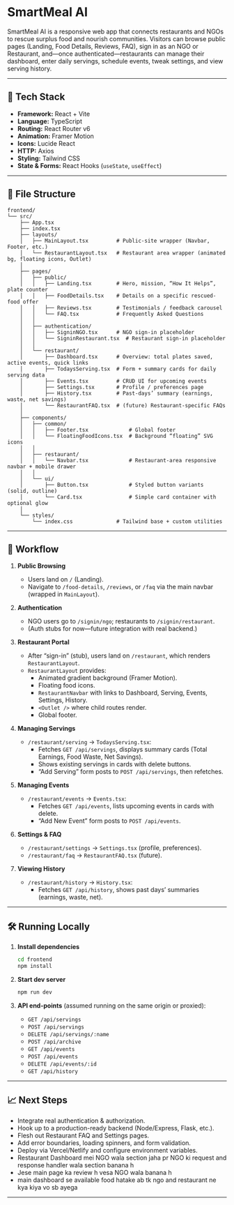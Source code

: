 # SmartMeal AI

SmartMeal AI is a responsive web app that connects restaurants and NGOs to rescue surplus food and nourish communities. Visitors can browse public pages (Landing, Food Details, Reviews, FAQ), sign in as an NGO or Restaurant, and—once authenticated—restaurants can manage their dashboard, enter daily servings, schedule events, tweak settings, and view serving history.

---

## 🚀 Tech Stack

- **Framework:** React + Vite
- **Language:** TypeScript
- **Routing:** React Router v6
- **Animation:** Framer Motion
- **Icons:** Lucide React
- **HTTP:** Axios
- **Styling:** Tailwind CSS
- **State & Forms:** React Hooks (`useState`, `useEffect`)

---

## 📁 File Structure

```
frontend/
└── src/
    ├── App.tsx
    ├── index.tsx
    ├── layouts/
    │   ├── MainLayout.tsx         # Public‐site wrapper (Navbar, Footer, etc.)
    │   └── RestaurantLayout.tsx   # Restaurant area wrapper (animated bg, floating icons, Outlet)
    │
    ├── pages/
    │   ├── public/
    │   │   ├── Landing.tsx        # Hero, mission, “How It Helps”, plate counter
    │   │   ├── FoodDetails.tsx    # Details on a specific rescued‐food offer
    │   │   ├── Reviews.tsx        # Testimonials / feedback carousel
    │   │   └── FAQ.tsx            # Frequently Asked Questions
    │   │
    │   ├── authentication/
    │   │   ├── SigninNGO.tsx      # NGO sign‐in placeholder
    │   │   └── SigninRestaurant.tsx  # Restaurant sign‐in placeholder
    │   │
    │   └── restaurant/
    │       ├── Dashboard.tsx      # Overview: total plates saved, active events, quick links
    │       ├── TodaysServing.tsx  # Form + summary cards for daily serving data
    │       ├── Events.tsx         # CRUD UI for upcoming events
    │       ├── Settings.tsx       # Profile / preferences page
    │       ├── History.tsx        # Past‐days’ summary (earnings, waste, net savings)
    │       └── RestaurantFAQ.tsx  # (future) Restaurant‐specific FAQs
    │
    ├── components/
    │   ├── common/
    │   │   ├── Footer.tsx             # Global footer
    │   │   └── FloatingFoodIcons.tsx  # Background “floating” SVG icons
    │   │
    │   ├── restaurant/
    │   │   └── Navbar.tsx             # Restaurant‐area responsive navbar + mobile drawer
    │   │
    │   └── ui/
    │       ├── Button.tsx             # Styled button variants (solid, outline)
    │       └── Card.tsx               # Simple card container with optional glow
    │
    └── styles/
        └── index.css              # Tailwind base + custom utilities
```

---

## 🔄 Workflow

1. **Public Browsing**  
   - Users land on `/` (Landing).  
   - Navigate to `/food-details`, `/reviews`, or `/faq` via the main navbar (wrapped in `MainLayout`).

2. **Authentication**  
   - NGO users go to `/signin/ngo`; restaurants to `/signin/restaurant`.  
   - (Auth stubs for now—future integration with real backend.)

3. **Restaurant Portal**  
   - After “sign-in” (stub), users land on `/restaurant`, which renders `RestaurantLayout`.  
   - `RestaurantLayout` provides:
     - Animated gradient background (Framer Motion).
     - Floating food icons.
     - `RestaurantNavbar` with links to Dashboard, Serving, Events, Settings, History.
     - `<Outlet />` where child routes render.
     - Global footer.

4. **Managing Servings**  
   - `/restaurant/serving` → `TodaysServing.tsx`:  
     - Fetches `GET /api/servings`, displays summary cards (Total Earnings, Food Waste, Net Savings).  
     - Shows existing servings in cards with delete buttons.  
     - “Add Serving” form posts to `POST /api/servings`, then refetches.

5. **Managing Events**  
   - `/restaurant/events` → `Events.tsx`:  
     - Fetches `GET /api/events`, lists upcoming events in cards with delete.  
     - “Add New Event” form posts to `POST /api/events`.

6. **Settings & FAQ**  
   - `/restaurant/settings` → `Settings.tsx` (profile, preferences).  
   - `/restaurant/faq` → `RestaurantFAQ.tsx` (future).

7. **Viewing History**  
   - `/restaurant/history` → `History.tsx`:  
     - Fetches `GET /api/history`, shows past days’ summaries (earnings, waste, net).

---

## 🛠️ Running Locally

1. **Install dependencies**  
   ```bash
   cd frontend
   npm install
   ```

2. **Start dev server**  
   ```bash
   npm run dev
   ```

3. **API end-points** (assumed running on the same origin or proxied):  
   - `GET /api/servings`  
   - `POST /api/servings`  
   - `DELETE /api/servings/:name`  
   - `POST /api/archive`  
   - `GET /api/events`  
   - `POST /api/events`  
   - `DELETE /api/events/:id`  
   - `GET /api/history`

---

## 📈 Next Steps

- Integrate real authentication & authorization.  
- Hook up to a production-ready backend (Node/Express, Flask, etc.).  
- Flesh out Restaurant FAQ and Settings pages.  
- Add error boundaries, loading spinners, and form validation.  
- Deploy via Vercel/Netlify and configure environment variables.
- Restaurant Dashboard mei NGO wala section jaha pr NGO ki request and response handler wala section banana h
- Jese main page ka review h vesa NGO wala banana h 
- main dashboard se available food hatake ab tk ngo and restaurant ne kya kiya vo sb ayega 

---
